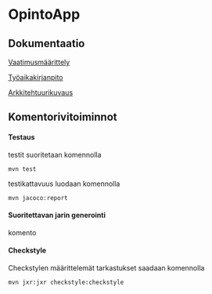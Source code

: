# **OpintoApp**


## Dokumentaatio
[Vaatimusmäärittely](https://github.com/mikkolei/otm-harjoitustyo/blob/master/dokumentointi/vaatimusmaarittely.md)

[Työaikakirjanpito](https://github.com/mikkolei/otm-harjoitustyo/blob/master/dokumentointi/tuntikirjanpito.md)

[Arkkitehtuurikuvaus](https://github.com/mikkolei/otm-harjoitustyo/blob/master/dokumentointi/arkkitehtuuri.md)

## Komentorivitoiminnot

#### Testaus
testit suoritetaan komennolla 
```
mvn test
```
testikattavuus luodaan komennolla
```
mvn jacoco:report
```
#### Suoritettavan jarin generointi
komento

#### Checkstyle
Checkstylen määrittelemät tarkastukset saadaan komennolla
```
mvn jxr:jxr checkstyle:checkstyle
```

